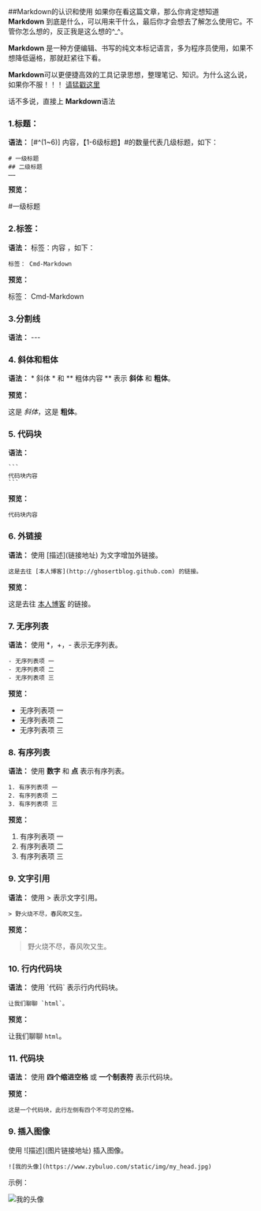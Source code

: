 ##Markdown的认识和使用
如果你在看这篇文章，那么你肯定想知道 **Markdown** 到底是什么，可以用来干什么，最后你才会想去了解怎么使用它。不管你怎么想的，反正我是这么想的^_^。

**Markdown** 是一种方便编辑、书写的纯文本标记语言，多为程序员使用，如果不想降低逼格，那就赶紧往下看。

**Markdown**可以更便捷高效的工具记录思想，整理笔记、知识。为什么这么说，如果你不服！！！ [请猛戳这里](https://apple4us.com/2012/02/why-writers-should-use-markdown/)

话不多说，直接上 **Markdown**语法

### 1.标题：


**语法：** [#^(1~6)] 内容，【1-6级标题】#的数量代表几级标题，如下：

    # 一级标题
    ## 二级标题
    ……
**预览：**

#一级标题


### 2.标签：
**语法：**  标签：内容 ，如下：

    标签： Cmd-Markdown
**预览：**

标签： Cmd-Markdown

### 3.分割线

**语法：**  ---

### 4. 斜体和粗体

**语法：** \* 斜体 \*  和 \** 粗体内容 \**   表示   **斜体** 和 **粗体**。

**预览：**

这是 *斜体*，这是 **粗体**。

### 5. 代码块
**语法：** 

    ```
    代码块内容
    ```
**预览：**
```
代码块内容
```


### 6. 外链接

**语法：**  使用 \[描述](链接地址) 为文字增加外链接。
    
    这是去往 [本人博客](http://ghosertblog.github.com) 的链接。

**预览：**

这是去往 [本人博客](http://ghosertblog.github.com) 的链接。

### 7. 无序列表
**语法：** 使用 *，+，- 表示无序列表。

    - 无序列表项 一
    - 无序列表项 二
    - 无序列表项 三

**预览：**

- 无序列表项 一
- 无序列表项 二
- 无序列表项 三

### 8. 有序列表

**语法：** 使用 **数字** 和 **点** 表示有序列表。

    1. 有序列表项 一
    2. 有序列表项 二
    3. 有序列表项 三
**预览：**

1. 有序列表项 一
2. 有序列表项 二
3. 有序列表项 三

### 9. 文字引用

**语法：** 使用 > 表示文字引用。

    > 野火烧不尽，春风吹又生。

**预览：**

> 野火烧不尽，春风吹又生。

### 10. 行内代码块

**语法：** 使用 \`代码` 表示行内代码块。
    
    让我们聊聊 `html`。

**预览：**

让我们聊聊 `html`。

### 11.  代码块

**语法：** 使用 **四个缩进空格** 或 **一个制表符** 表示代码块。

**预览：**

    这是一个代码块，此行左侧有四个不可见的空格。

### 9.  插入图像

使用 \!\[描述](图片链接地址) 插入图像。

    ![我的头像](https://www.zybuluo.com/static/img/my_head.jpg)

示例：

![我的头像](https://www.zybuluo.com/static/img/my_head.jpg)